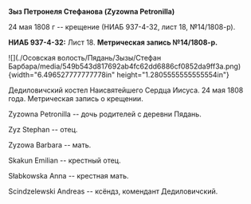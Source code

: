**Зыз Петронеля Стефанова (Zyzowna Petronilla)**

24 мая 1808 г -- крещение (НИАБ 937-4-32, лист 18, №14/1808-р).

**НИАБ 937-4-32:** Лист 18. **Метрическая запись №14/1808-р.**

![](./Осовская волость/Пядань/Зызы/Стефан Барбара/media/549b543d817692ab4fc62dd6886cf0852da9ff3a.png){width="6.496527777777778in"
height="1.2805555555555554in"}

Дедиловичский костел Наисвятейшего Сердца Иисуса. 24 мая 1808 года.
Метрическая запись о крещении.

Zyzowna Petronilla -- дочь родителей с деревни Пядань.

Zyz Stephan -- отец.

Zyzowa Barbara -- мать.

Skakun Emilian -- крестный отец.

Słabkowska Anna -- крестная мать.

Scindzelewski Andreas -- ксёндз, комендант Дедиловичский.

